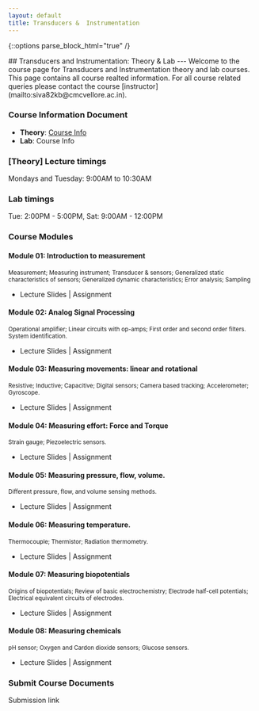```yaml
---
layout: default
title: Transducers &  Instrumentation
---
```

{::options parse_block_html="true" /}
<div class="well">
## Transducers and Instrumentation: Theory & Lab
---
Welcome to the course page for Transducers and Instrumentation theory and lab courses. This page contains all course realted information. For all course related queries please contact the course [instructor](mailto:siva82kb@cmcvellore.ac.in).

### Course Information Document
- **Theory**: [Course Info](https://github.com/siva82kb/teaching/raw/master/transducers_and_instrumentation/info/course_info.pdf) 
- **Lab**: Course Info

### [Theory] Lecture timings
Mondays and Tuesday: 9:00AM to 10:30AM 

### Lab timings
Tue: 2:00PM - 5:00PM, Sat: 9:00AM - 12:00PM

### Course Modules
#### Module 01: Introduction to measurement
<sub>Measurement; Measuring instrument; Transducer & sensors; Generalized static characteristics of sensors; Generalized dynamic characteristics; Error analysis; Sampling</sub>

- Lecture Slides | 
  Assignment

#### Module 02: Analog Signal Processing
<sub>Operational amplifier; Linear circuits with op-amps; First order and second order filters. System identification.</sub>

- Lecture Slides | 
  Assignment

#### Module 03: Measuring movements: linear and rotational
<sub>Resistive; Inductive; Capacitive; Digital sensors; Camera based tracking; Accelerometer; Gyroscope.</sub>

- Lecture Slides |
  Assignment

#### Module 04: Measuring effort: Force and Torque
<sub>Strain gauge; Piezoelectric sensors.</sub>

- Lecture Slides | 
  Assignment

#### Module 05: Measuring pressure, flow, volume.
<sub>Different pressure, flow, and volume sensing methods. </sub>

- Lecture Slides | 
  Assignment

#### Module 06: Measuring temperature.
<sub>Thermocouple; Thermistor; Radiation thermometry.</sub>

- Lecture Slides | 
  Assignment

#### Module 07: Measuring biopotentials
<sub>Origins of biopotentials; Review of basic electrochemistry; Electrode half-cell potentials; Electrical equivalent circuits of electrodes.</sub>

- Lecture Slides | 
  Assignment

#### Module 08: Measuring chemicals
<sub>pH sensor; Oxygen and Cardon dioxide sensors; Glucose sensors.</sub>

- Lecture Slides | 
  Assignment


### Submit Course Documents
Submission link

</div>

